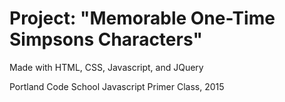 # Project: "Memorable One-Time Simpsons Characters" 
Made with HTML, CSS, Javascript, and JQuery 

Portland Code School Javascript Primer Class, 2015
